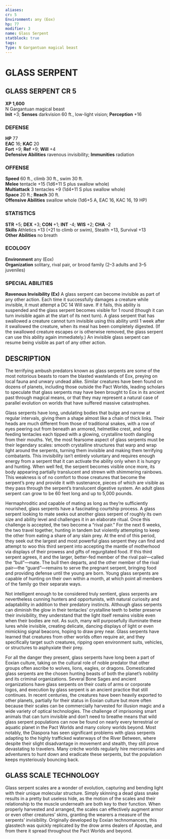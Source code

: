 ```yaml
---
aliases: 
cr: 5
Environment: any (Eox)  
hp: 77
modifier: 3
name: Glass Serpent
statblock: true
tags: 
Type: N Gargantuan magical beast  
---
```

# GLASS SERPENT
## GLASS SERPENT CR 5

**XP 1,600**  
N Gargantuan magical beast  
**Init** +3; **Senses** darkvision 60 ft., low-light vision; **Perception** +16  

### DEFENSE

**HP** 77  
**EAC** 16; **KAC** 20  
**Fort** +9; **Ref** +9; **Will** +4  
**Defensive Abilities** ravenous invisibility; **Immunities** radiation  

### OFFENSE

**Speed** 60 ft., climb 30 ft., swim 30 ft.  
**Melee** tentacle +15 (1d6+11 S plus swallow whole)  
**Multiattack** 3 tentacles +9 (1d4+11 S plus swallow whole)  
**Space** 20 ft.; **Reach** 30 ft.  
**Offensive Abilities** swallow whole (1d6+5 A, EAC 16, KAC 16, 19 HP)

### STATISTICS

**STR** +5; **DEX** +3; **CON** +1; **INT** -4; **WIS** +2; **CHA** -2  
**Skills** Athletics +13 (+21 to climb or swim), Stealth +13, Survival +13  
**Other Abilities** no breath

### ECOLOGY

**Environment** any (Eox)  
**Organization** solitary, rival pair, or brood family (2–3 adults and 3–5 juveniles)

### SPECIAL ABILITIES

**Ravenous Invisibility (Ex)** A glass serpent can become invisible as part of any other action. Each time it successfully damages a creature while invisible, it must attempt a DC 14 Will save. If it fails, this ability is suspended and the glass serpent becomes visible for 1 round (though it can turn invisible again at the start of its next turn). A glass serpent that has swallowed a creature cannot turn invisible using this ability until 1 week after it swallowed the creature, when its meal has been completely digested. (If the swallowed creature escapes or is otherwise removed, the glass serpent can use this ability again immediately.) An invisible glass serpent can resume being visible as part of any other action.

## DESCRIPTION

The terrifying ambush predators known as glass serpents are some of the most notorious beasts to roam the blasted wastelands of Eox, preying on local fauna and unwary undead alike. Similar creatures have been found on dozens of planets, including those outside the Pact Worlds, leading scholars to speculate that glass serpents may have been brought to Eox in its ancient past through magical means, or that they may represent a natural case of parallel evolution on worlds that have suffered massive catastrophes.

Glass serpents have long, undulating bodies that bulge and narrow at regular intervals, giving them a shape almost like a chain of thick links. Their heads are much different from those of traditional snakes, with a row of eyes peering out from beneath an armored, helmetlike crest, and long feeding tentacles each tipped with a glowing, crystalline tooth dangling from their mouths. Yet, the most fearsome aspect of glass serpents must be their legendary scales: smooth crystalline structures that warp and wrap light around the serpents, turning them invisible and making them terrifying combatants. This invisibility isn’t entirely voluntary and requires enough energy from a serpent that it can activate the ability only when it is hungry and hunting. When well fed, the serpent becomes visible once more, its body appearing partially translucent and strewn with shimmering rainbows. This weakness is of no comfort to those creatures that become the serpent’s prey and provide it with sustenance, pieces of which are visible as they pass through the serpent’s translucent digestive system. An adult glass serpent can grow to be 60 feet long and up to 5,000 pounds.

Hermaphroditic and capable of mating as long as they’re sufficiently nourished, glass serpents have a fascinating courtship process. A glass serpent looking to mate seeks out another glass serpent of roughly its own size and ability level and challenges it in an elaborate ritual. Once this challenge is accepted, the two become a “rival pair.” For the next 6 weeks, the two travel together, hunting in tandem but violently attempting to keep the other from eating a share of any slain prey. At the end of this period, they seek out the largest and most powerful glass serpent they can find and attempt to woo this third serpent into accepting the mantle of motherhood via displays of their prowess and gifts of regurgitated food. If this third serpent agrees, it and the larger, better-fed member of the rival pair—called the “bull”—mate. The bull then departs, and the other member of the rival pair—the “guard”—remains to serve the pregnant serpent, bringing food and providing defense until the young are born. Young glass serpents are capable of hunting on their own within a month, at which point all members of the family go their separate ways.

Not intelligent enough to be considered truly sentient, glass serpents are nevertheless cunning hunters and opportunists, with natural curiosity and adaptability in addition to their predatory instincts. Although glass serpents can diminish the glow in their tentacles’ crystalline teeth to better preserve their invisibility, they understand that the light itself remains visible even when their bodies are not. As such, many will purposefully illuminate these lures while invisible, creating delicate, dancing displays of light or even mimicking signal beacons, hoping to draw prey near. Glass serpents have learned that creatures from other worlds often require air, and they specifically target such creatures, ripping open environment suits, vehicles, or structures to asphyxiate their prey.

For all the danger they present, glass serpents have long been a part of Eoxian culture, taking on the cultural role of noble predator that other groups often ascribe to wolves, lions, eagles, or dragons. Domesticated glass serpents are the chosen hunting beasts of both the planet’s nobility and its criminal organizations. Several Bone Sages and ancient organizations have glass serpents on their coats of arms or corporate logos, and execution by glass serpent is an ancient practice that still continues. In recent centuries, the creatures have been heavily exported to other planets, partially for their status in Eoxian culture but more often because their scales can be commercially harvested for illusion magic and a wide variety of optical technologies. The challenge of imprisoning smart animals that can turn invisible and don’t need to breathe means that wild glass serpent populations can now be found on nearly every terrestrial or aquatic planet in the Pact Worlds and many colony worlds beyond. Most notably, the Diaspora has seen significant problems with glass serpents adapting to the highly trafficked waterways of the River Between, where despite their slight disadvantage in movement and stealth, they still prove devastating to travelers. Many crèche worlds regularly hire mercenaries and adventurers to hunt down and eradicate these serpents, but the population keeps mysteriously bouncing back.

## GLASS SCALE TECHNOLOGY

Glass serpent scales are a wonder of evolution, capturing and bending light with their unique molecular structure. Simply skinning a dead glass snake results in a pretty but useless hide, as the motion of the scales and their relationship to the muscle underneath are both key to their function. When properly harvested and arranged, the scales can effectively augment armor or even other creatures’ skins, granting the wearers a measure of the serpents’ invisibility. Originally developed by Eoxian technomancers, this glasstech was quickly replicated by the drow arms dealers of Apostae, and from there it spread throughout the Pact Worlds and beyond.
